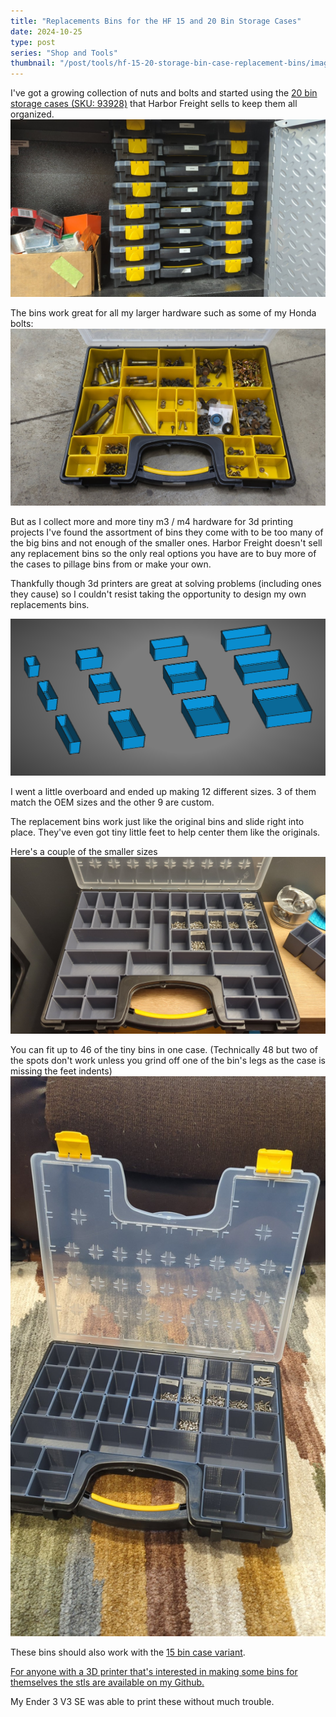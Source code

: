 ```yaml
---
title: "Replacements Bins for the HF 15 and 20 Bin Storage Cases"
date: 2024-10-25
type: post
series: "Shop and Tools"
thumbnail: "/post/tools/hf-15-20-storage-bin-case-replacement-bins/images/thumbnail.jpg"
---
```


I've got a growing collection of nuts and bolts and started using the [20 bin storage cases (SKU: 93928)](https://www.harborfreight.com/20-bin-medium-portable-parts-storage-case-93928.html) that Harbor Freight sells to keep them all organized.
![](./images/stack.jpg)

The bins work great for all my larger hardware such as some of my Honda bolts:
![](./images/honda-bolts.jpg)

But as I collect more and more tiny m3 / m4 hardware for 3d printing projects I've found the assortment of bins they come with to be too many of the big bins and not enough of the smaller ones. Harbor Freight doesn't sell any replacement bins so the only real options you have are to buy more of the cases to pillage bins from or make your own. 

Thankfully though 3d printers are great at solving problems (including ones they cause) so I couldn't resist taking the opportunity to design my own replacements bins.

![](./images/render.png)

I went a little overboard and ended up making 12 different sizes. 3 of them match the OEM sizes and the other 9 are custom.

The replacement bins work just like the original bins and slide right into place. They've even got tiny little feet to help center them like the originals.

Here's a couple of the smaller sizes
![](./images/1.jpg)


You can fit up to 46 of the tiny bins in one case. (Technically 48 but two of the spots don't work unless you grind off one of the bin's legs as the case is missing the feet indents)
![](./images/2.jpg)

These bins should also work with the [15 bin case variant](https://www.harborfreight.com/15-bin-small-portable-parts-storage-case-64811.html).

[For anyone with a 3D printer that's interested in making some bins for themselves the stls are available on my Github.](https://github.com/EddieAbbondanzio/3d-prints/tree/main/hf-15-20-bin-storage-case-replacement-bins)

My Ender 3 V3 SE was able to print these without much trouble. 